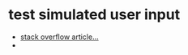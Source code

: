 # test simulated user input
- [stack overflow article...](https://stackoverflow.com/questions/6415728/junit-testing-with-simulated-user-input)
- 